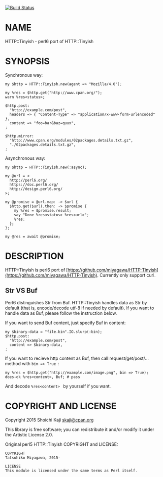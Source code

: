 [![Build Status](https://travis-ci.org/skaji/perl6-HTTP-Tinyish.svg?branch=master)](https://travis-ci.org/skaji/perl6-HTTP-Tinyish)

NAME
====

HTTP::Tinyish - perl6 port of HTTP::Tinyish

SYNOPSIS
========

Synchronous way:

```perl6
my $http = HTTP::Tinyish.new(agent => "Mozilla/4.0");

my %res = $http.get("http://www.cpan.org/");
warn %res<status>;

$http.post:
  "http://example.com/post",
  headers => { "Content-Type" => "application/x-www-form-urlencoded" },
  content => "foo=bar&baz=quux",
;

$http.mirror:
  "http://www.cpan.org/modules/02packages.details.txt.gz",
  "./02packages.details.txt.gz",
;
```

Asynchronous way:

```perl6
my $http = HTTP::Tinyish.new(:async);

my @url = <
  http://perl6.org/
  https://doc.perl6.org/
  http://design.perl6.org/
>;

my @promise = @url.map: -> $url {
  $http.get($url).then: -> $promise {
    my %res = $promise.result;
    say "Done %res<status> %res<url>";
    %res;
  };
};

my @res = await @promise;
```

DESCRIPTION
===========

HTTP::Tinyish is perl6 port of [https://github.com/miyagawa/HTTP-Tinyish](https://github.com/miyagawa/HTTP-Tinyish). Currently only support curl.

Str VS Buf
----------

Perl6 distinguishes Str from Buf. HTTP::Tinyish handles data as Str by default (that is, encode/decode utf-8 if needed by default). If you want to handle data as Buf, please follow the instruction below.

If you want to send Buf content, just specify Buf in content:

```perl6
my $binary-data = "file.bin".IO.slurp(:bin);
$http.post:
  "http://example.com/post",
  content => $binary-data,
;
```

If you want to recieve http content as Buf, then call request/get/post/... method with `bin => True `:

```perl6
my %res = $http.get("http://example.com/image.png", bin => True);
does-ok %res<content>, Buf; # pass
```

And decode `%res<content> ` by yourself if you want.

COPYRIGHT AND LICENSE
=====================

Copyright 2015 Shoichi Kaji <skaji@cpan.org>

This library is free software; you can redistribute it and/or modify it under the Artistic License 2.0.

Original perl5 HTTP::Tinyish COPYRIGHT and LICENSE:

    COPYRIGHT
    Tatsuhiko Miyagawa, 2015-

    LICENSE
    This module is licensed under the same terms as Perl itself.

